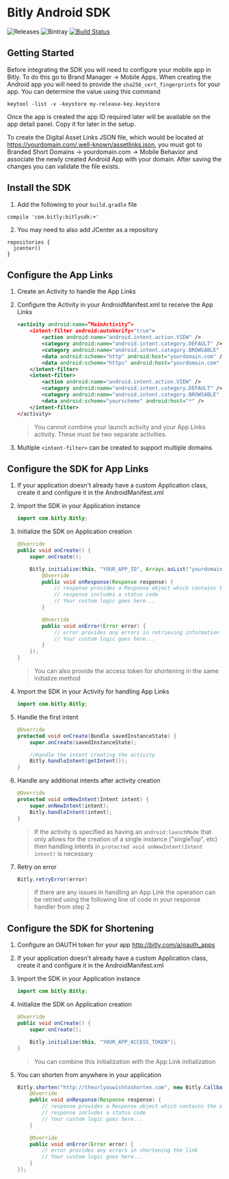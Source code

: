 # Bitly Android SDK

![Releases](https://img.shields.io/github/release/bitly/bitly_android_sdk.svg) ![Bintray](https://img.shields.io/bintray/v/mobilebitly/maven/bitly.svg)  [![Build Status](https://travis-ci.com/bitly/bitly_android_sdk.svg?token=GQk2M5gzMUKUJCESKF18&branch=master)](https://travis-ci.com/bitly/bitly_android_sdk)

## Getting Started
Before integrating the SDK you will need to configure your mobile app in Bitly. To do this go to Brand Manager -> Mobile Apps. When creating the Android app you will need to provide the `sha256_cert_fingerprints` for your app. You can determine the value using this command
                                                                                                                                                                                                                                   
```
keytool -list -v -keystore my-release-key.keystore
```

Once the app is created the app ID required later will be available on the app detail panel.  Copy it for later in the setup.

To create the Digital Asset Links JSON file, which would be located at https://yourdomain.com/.well-known/assetlinks.json, you must got to Branded Short Domains -> yourdomain.com -> Mobile Behavior and associate the newly created Android App with your domain. After saving the changes you can validate the file exists. 

## Install the SDK
1. Add the following to your `build.gradle` file

  ```
  compile 'com.bitly:bitlysdk:+'
  ```
2. You may need to also add JCenter as a repository

  ```
  repositories {
    jcenter()
  }
  ```  

## Configure the App Links

1. Create an Activity to handle the App Links
2. Configure the Activity in your AndroidManifest.xml to receive the App Links

    ```xml
    <activity android:name=”MainActivity”>
        <intent-filter android:autoVerify="true">
            <action android:name="android.intent.action.VIEW" />
            <category android:name="android.intent.category.DEFAULT" />
            <category android:name="android.intent.category.BROWSABLE" />
            <data android:scheme="http" android:host="yourdomain.com" />
            <data android:scheme="https" android:host="yourdomain.com" />
        </intent-filter>
        <intent-filter>
            <action android:name="android.intent.action.VIEW" />
            <category android:name="android.intent.category.DEFAULT" />
            <category android:name="android.intent.category.BROWSABLE" />
            <data android:scheme="yourscheme" android:host="*" />
        </intent-filter>
    </activity>
    ```

    >You cannot combine your launch activity and your App Links activity. These must be two separate activities.    

3. Multiple `<intent-filter>` can be created to support multiple domains

## Configure the SDK for App Links

1. If your application doesn't already have a custom Application class, create it and configure it in the AndroidManifest.xml
2. Import the SDK in your Application instance

    ```java
    import com.bitly.Bitly;
    ```
3. Initialize the SDK on Application creation

    ```java
    @Override
    public void onCreate() {
        super.onCreate();

        Bitly.initialize(this, "YOUR_APP_ID", Arrays.asList("yourdomain.com","yourotherdomain.com"), Arrays.asList("yourscheme"), new Bitly.Callback() {
            @Override
            public void onResponse(Response response) {
                // response provides a Response object which contains the full URL information
                // response includes a status code
                // Your custom logic goes here...
            }

            @Override
            public void onError(Error error) {
                // error provides any errors in retrieving information about the URL
                // Your custom logic goes here...
            }
        });
    }
    ```
    
    > You can also provide the access token for shortening in the same initialize method

4. Import the SDK in your Activity for handling App Links

    ```java
    import com.bitly.Bitly;
    ```

5. Handle the first intent

    ```java
    @Override
    protected void onCreate(Bundle savedInstanceState) {
        super.onCreate(savedInstanceState);

        //Handle the intent creating the activity
        Bitly.handleIntent(getIntent());
    }
    ```   

6. Handle any additional intents after activity creation

    ```java
    @Override
    protected void onNewIntent(Intent intent) {
        super.onNewIntent(intent);
        Bitly.handleIntent(intent);
    }
    ```

    >If the activity is specified as having an `android:launchMode` that only allows for the creation of a single instance ("singleTop", etc) then handling intents in `protected void onNewIntent(Intent intent)` is necessary

7. Retry on error

    ```java
    Bitly.retryError(error)
    ```

    >If there are any issues in handling an App Link the operation can be retried using the following line of code in your response handler from step 2

## Configure the SDK for Shortening

1. Configure an OAUTH token for your app http://bitly.com/a/oauth_apps
2. If your application doesn't already have a custom Application class, create it and configure it in the AndroidManifest.xml
3. Import the SDK in your Application instance

    ```java
    import com.bitly.Bitly;
    ```
4. Initialize the SDK on Application creation

    ```java
    @Override
    public void onCreate() {
        super.onCreate();

        Bitly.initialize(this, "YOUR_APP_ACCESS_TOKEN");
    }
    ```
    
    > You can combine this initialization with the App Link initialization

5. You can shorten from anywhere in your application

    ```java
    Bitly.shorten("http://theurlyouwishtoshorten.com", new Bitly.Callback() {
        @Override
        public void onResponse(Response response) {
            // response provides a Response object which contains the shortened Bitlink
            // response includes a status code
            // Your custom logic goes here...
        }

        @Override
        public void onError(Error error) {
            // error provides any errors in shortening the link
            // Your custom logic goes here...
        }
    });
    ```
